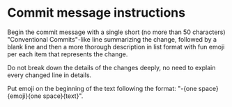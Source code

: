 # Commit message instructions

Begin the commit message with a single short (no more than 50 characters) "Conventional Commits"-like line summarizing the change, followed by a blank line and then a more thorough description in list format with fun emoji per each item that represents the change.

Do not break down the details of the changes deeply, no need to explain every changed line in details.

Put emoji on the beginning of the text following the format: "-{one space}{emoji}{one space}{text}".
